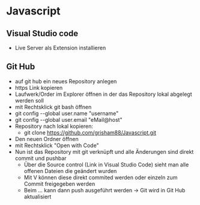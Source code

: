 # Javascript

## Visual Studio code
* Live Server als Extension installieren

## Git Hub
* auf git hub ein neues Repository anlegen
* https Link kopieren
* Laufwerk/Order im Explorer öffnen in der das Repository lokal abgelegt werden soll
* mit Rechtsklick git bash öffnen
* git config --global user.name "username"
* git config --global user.email "eMail@host"
* Repository nach lokal kopieren:
    * git clone  https://github.com/grisham88/Javascript.git
* Den neuen Ordner öffnen
* mit Rechtsklick "Open with Code"
* Nun ist das Repository mit git verknüpft und alle Änderungen sind direkt commit und pushbar 
    * Über die Source control (Link in Visual Studio Code) sieht man alle offenen Dateien die geändert wurden
    * Mit V können diese direkt commited werden oder einzeln zum Commit freigegeben werden
    * Beim ... kann dann push ausgeführt werden -> Git wird in Git Hub aktualisiert